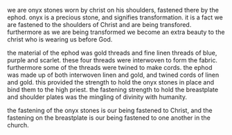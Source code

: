 we are onyx stones worn by christ on
his shoulders, fastened there by the
ephod. onyx is a precious stone, and
signifies transformation. it is a fact
we are fastened to the shoulders of Christ
and are being transfored. furthermore as we
are being transformed we become an extra
beauty to the christ who is wearing us
before God.

the material of the ephod was gold threads and fine linen threads of blue, purple and scarlet. these four threads were interwoven to form the fabric. furthermore some of the threads were twined to make cords. the ephod was made up of both interwoven linen and gold, and twined cords of linen and gold. this provided the strength to hold the onyx stones in place and bind them to the high priest. the fastening strength to hold the breastplate and shoulder plates was the mingling of divinity with humanity.

the fastening of the onyx stones is our being fastened to Christ, and the fastening on the breastplate is our being fastened to one another in the church.
